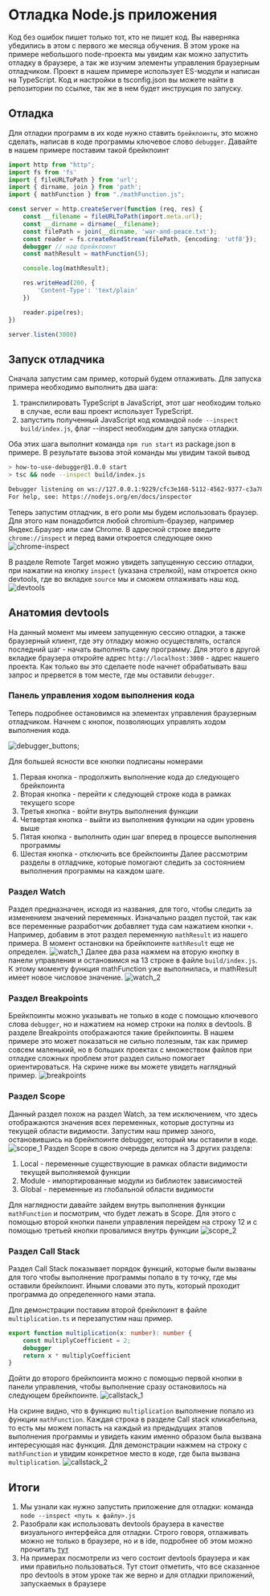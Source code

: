 # Отладка Node.js приложения

Код без ошибок пишет только тот, кто не пишет код. Вы наверняка убедились в этом с первого же месяца обучения. 
В этом уроке на примере небольшого node-проекта мы увидим как можно запустить отладку в браузере, а так же изучим элементы управления браузерным отладчиком.
Проект в нашем примере использует ES-модули и написан на TypeScript. Код и настройки в tsconfig.json вы можете найти в репозитории по ссылке, так же в нем будет инструкция по запуску.

## Отладка
Для отладки программ в их коде нужно ставить `брейкпоинты`, это можно сделать, написав в коде программы ключевое слово `debugger`. Давайте в нашем примере поставим такой брейкпоинт
```ts
import http from "http";
import fs from 'fs'
import { fileURLToPath } from 'url';
import { dirname, join } from 'path';
import { mathFunction } from "./mathFunction.js";

const server = http.createServer(function (req, res) {
    const __filename = fileURLToPath(import.meta.url);
    const __dirname = dirname(__filename);
    const filePath = join(__dirname, 'war-and-peace.txt');
    const reader = fs.createReadStream(filePath, {encoding: 'utf8'});
    debugger // наш брейкпоинт 
    const mathResult = mathFunction(5);

    console.log(mathResult);

    res.writeHead(200, {
        'Content-Type': 'text/plain'
    })

    reader.pipe(res);
})

server.listen(3000)
```
## Запуск отладчика
Сначала запустим сам пример, который будем отлаживать. Для запуска примера необходимо выполнить два шага:
1. транспилировать TypeScript в JavaScript, этот шаг необходим только в случае, если ваш проект использует TypeScript.
2. запустить полученный JavaScript код командой `node --inspect build/index.js`, флаг --inspect необходим для запуска отладки.

Оба этих шага выполнит команда `npm run start` из package.json в примере. В результате вызова этой команды мы увидим такой вывод
```bash
> how-to-use-debugger@1.0.0 start
> tsc && node --inspect build/index.js

Debugger listening on ws://127.0.0.1:9229/cfc3e168-5112-4562-9377-c3a782fe7bff
For help, see: https://nodejs.org/en/docs/inspector
```

Теперь запустим отладчик, в его роли мы будем использовать браузер. Для этого нам понадобится любой chromium-браузер, например Яндекс.Браузер или сам Chrome.
В адресной строке введите `chrome://inspect` и перед вами откроется следующее окно
![chrome-inspect](./img/chrome-inspect.png)

В разделе Remote Target можно увидеть запущенную сессию отладки, при нажатии на кнопку `inspect` (указана стрелкой), нам откроется окно devtools, где во вкладке `source`
мы и сможем отлаживать наш код.
![devtools](./img/devtools.png)

## Анатомия devtools
На данный момент мы имеем запущенную сессию отладки, а также браузерный клиент, где эту отладку можно осуществлять, остался последний шаг - начать выполнять саму программу.
Для этого в другой вкладке браузера откройте адрес `http://localhost:3000` - адрес нашего проекта. Как только вы это сделаете node начнет обрабатывать ваш запрос и прервется в том месте,
где мы оставили `debugger`.

### Панель управления ходом выполнения кода
Теперь подробнее остановимся на элементах управления браузерным отладчиком. Начнем с кнопок, позволяющих управлять ходом выполнения кода.

![debugger_buttons](./img/debugger_buttons.png);

Для большей ясности все кнопки подписаны номерами
1. Первая кнопка - продолжить выполнение кода до следующего брейкпоинта
2. Вторая кнопка - перейти к следующей строке кода в рамках текущего scope
3. Третья кнопка - войти внутрь выполнения функции
4. Четвертая кнопка - выйти из выполнения функции на один уровень выше
5. Пятая кнопка - выполнить один шаг вперед в процессе выполнения программы
6. Шестая кнопка - отключить все брейкпоинты
Далее рассмотрим разделы в отладчике, которые помогают следить за состоянием выполнения программы на каждом шаге.
### Раздел Watch
Раздел предназначен, исходя из названия, для того, чтобы следить за изменением значений переменных. Изначально раздел пустой, так как все переменные разработчик
добавляет туда сам нажатием кнопки `+`. Например, добавим в этот раздел переменную `mathResult` из нашего примера. В момент остановки на брейкпоинте
`mathResult` еще не определен.
![watch_1](./img/watch_1.png)
Далее два раза нажмем на вторую кнопку в панели управления и остановимся на 13 строке в файле `build/index.js`. К этому моменту функция mathFunction уже выполнилась,
и mathResult имеет новое числовое значение.
![watch_2](./img/watch_2.png)
### Раздел Breakpoints
Брейкпоинты можно указывать не только в коде с помощью ключевого слова `debugger`, но и нажатием на номер строки на полях в devtools. В разделе Breakpoints отображаются такие брейкпоинты.
В нашем примере это может показаться не сильно полезным, так как пример совсем маленький, но в больших проектах с множеством файлов при отладке сложных проблем этот раздел сильно помогает ориентироваться.
На скрине ниже вы можете увидеть наглядный пример.
![breakpoints](./img/breakpoints.png)
### Раздел Scope
Данный раздел похож на раздел Watch, за тем исключением, что здесь отображаются значения всех переменных, которые доступны из текущей области видимости. Запустим наш пример заного, остановившись на брейкпоинте debugger,
который мы оставили в коде.
![scope_1](./img/scope_1.png)
Раздел Scope в свою очередь делится на 3 других раздела:
1. Local - переменные существующие в рамках области видимости текущей выполняемой функции
2. Module - импортированные модули из библиотек зависимостей
3. Global - переменные из глобальной области видимости

Для наглядности давайте зайдем внутрь выполнения функции `mathFunction` и посмотрим, что будет лежать в Scope. Для этого с помощью второй кнопки панели управления перейдем на строку 12 и с помощью третьей кнопки провалимся внутрь функции
![scope_2](./img/scope_2.png)
### Раздел Call Stack
Раздел Call Stack показывает порядок функций, которые были вызваны для того чтобы выполнение программы попало в ту точку, где мы оставили брейкпоинт. Иными словами это путь, который проходит программа до определенного нами этапа.

Для демонстрации поставим второй брейкпоинт в файле `multiplication.ts` и перезапустим наш пример.
```ts
export function multiplication(x: number): number {
    const multiplyCoefficient = 2;
    debugger
    return x * multiplyCoefficient
}
```
Дойти до второго брейкпоинта можно с помощью первой кнопки в панели управления, чтобы выполнение сразу остановилось на следующем брейкпоинте.
![callstack_1](./img/callstack_1.png)

На скрине видно, что в функцию `multiplication` выполнение попало из функции `mathFunction`. Каждая строка в разделе Call stack кликабельна, то есть мы можем попасть на каждый из предыдущих этапов выполнения программы
 и увидеть каким именно образом была вызвана интересующая нас функция. Для демонстрации нажмем на строку с `mathFunction` и увидим конкретное место в коде, где была вызвана `multiplication`.
![callstack_2](./img/callstack_2.png)

## Итоги
1. Мы узнали как нужно запустить приложение для отладки: команда `node --inspect <путь к файлу>.js`
2. Разобрали как использовать devtools браузера в качестве визуального интерфейса для отладки. Строго говоря, отлаживать можно не только в браузере, но и в ide, подробнее об этом можно прочитать [тут](https://nodejs.org/en/docs/guides/debugging-getting-started#inspector-clients)
3. На примерах посмотрели из чего состоит devtools браузера и как ими правильно пользоваться. Тут стоит отметить, что все сказанное про devtools в этом уроке так же верно и для отладки приложений, запускаемых в браузере 
